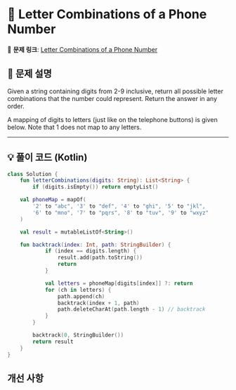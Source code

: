# 📝 Letter Combinations of a Phone Number

🔗 **문제 링크**: [Letter Combinations of a Phone Number](https://leetcode.com/problems/letter-combinations-of-a-phone-number/description/)

## 📌 문제 설명  

Given a string containing digits from 2-9 inclusive, return all possible letter combinations that the number could represent. Return the answer in any order.

A mapping of digits to letters (just like on the telephone buttons) is given below. Note that 1 does not map to any letters.

---

## 💡 풀이 코드 (Kotlin)
```kotlin
class Solution {
    fun letterCombinations(digits: String): List<String> {
        if (digits.isEmpty()) return emptyList()

    val phoneMap = mapOf(
        '2' to "abc", '3' to "def", '4' to "ghi", '5' to "jkl",
        '6' to "mno", '7' to "pqrs", '8' to "tuv", '9' to "wxyz"
    )

    val result = mutableListOf<String>()

    fun backtrack(index: Int, path: StringBuilder) {
            if (index == digits.length) {
                result.add(path.toString())
                return
            }

            val letters = phoneMap[digits[index]] ?: return
            for (ch in letters) {
                path.append(ch)
                backtrack(index + 1, path)
                path.deleteCharAt(path.length - 1) // backtrack
            }
        }

        backtrack(0, StringBuilder())
        return result
    }
}
```

## 개선 사항

